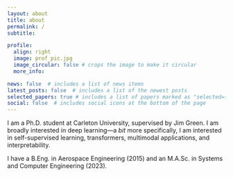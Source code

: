 ```yaml
---
layout: about
title: about
permalink: /
subtitle:

profile:
  align: right
  image: prof_pic.jpg
  image_circular: false # crops the image to make it circular
  more_info:

news: false  # includes a list of news items
latest_posts: false  # includes a list of the newest posts
selected_papers: true # includes a list of papers marked as "selected={true}"
social: false  # includes social icons at the bottom of the page
---
```


I am a Ph.D. student at Carleton University, supervised by Jim Green. I am broadly interested in deep learning—a *bit* more specifically, I am interested in self-supervised learning, transformers, multimodal applications, and interpretability.

I have a B.Eng. in Aerospace Engineering (2015) and an M.A.Sc. in Systems and Computer Engineering (2023).
